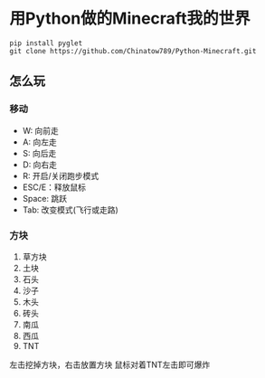 # 用Python做的Minecraft我的世界

```shell
pip install pyglet
git clone https://github.com/Chinatow789/Python-Minecraft.git
```

## 怎么玩
### 移动
- W: 向前走
- A: 向左走
- S: 向后走
- D: 向右走
- R: 开启/关闭跑步模式
- ESC/E：释放鼠标
- Space: 跳跃
- Tab: 改变模式(飞行或走路)
### 方块

1. 草方块
2. 土块
3. 石头
4. 沙子
5. 木头
6. 砖头
7. 南瓜
8. 西瓜
9. TNT

左击挖掉方块，右击放置方块
鼠标对着TNT左击即可爆炸
